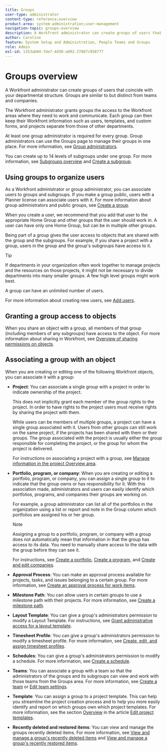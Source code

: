 ```yaml
---
title: Groups
user-type: administrator
content-type: reference;overview
product-area: system-administration;user-management
navigation-topic: groups-overview
description: A Workfront administrator can create groups of users that coincide with your departmental structure. Groups are similar to but distinct from teams and companies. The Workfront administrator grants groups the access to the Workfront areas where they need to work and communicate. Each group can then keep their Workfront information such as users, templates, and custom forms, and projects separate from those of other departments. At least one group administrator is required for every group. Group administrators can use the Groups page to manage their groups in one place. You can create up to 14 levels of subgroups under one group.
author: Caroline
feature: System Setup and Administration, People Teams and Groups
role: Admin
exl-id: 1353ab04-7de7-4d30-a092-27807c950777
---
```

# Groups overview

A Workfront administrator can create groups of users that coincide with your departmental structure. Groups are similar to but distinct from teams and companies.

The Workfront administrator grants groups the access to the Workfront areas where they need to work and communicate. Each group can then keep their Workfront information such as users, templates, and custom forms, and projects separate from those of other departments.

At least one group administrator is required for every group. Group administrators can use the Groups page to manage their groups in one place. For more information, see [Group administrators](../../../administration-and-setup/manage-groups/group-roles/group-administrators.md).

You can create up to 14 levels of subgroups under one group. For more information, see [Subgroups overview](../../../administration-and-setup/manage-groups/groups-overview/subgroups.md) and [Create a subgroup](../../../administration-and-setup/manage-groups/create-and-manage-subgroups/create-a-subgroup.md).

## Using groups to organize users

As a Workfront administrator or group administrator, you can associate users to groups and subgroups. If you make a group public, users with a Planner license can associate users with it. For more information about group administrators and public groups, see [Create a group](../../../administration-and-setup/manage-groups/create-and-manage-groups/create-a-group.md).

When you create a user, we recommend that you add that user to the appropriate Home Group and other groups that the user should work in. A user can have only one Home Group, but can be in multiple other groups.

Being part of a group gives the user access to objects that are shared with the group and the subgroups. For example, if you share a project with a group, users in the group and the group's subgroups have access to it.

>[!TIP]
>
>If departments in your organization often work together to manage projects and the resources on those projects, it might not be necessary to divide departments into many smaller groups. A few high level groups might work best.

A group can have an unlimited number of users.

For more information about creating new users, see [Add users](../../../administration-and-setup/add-users/add-users.md).

## Granting a group access to objects

When you share an object with a group, all members of that group (including members of any subgroups) have access to the object. For more information about sharing in Workfront, see [Overview of sharing permissions on objects](../../../workfront-basics/grant-and-request-access-to-objects/sharing-permissions-on-objects-overview.md).

## Associating a group with an object

When you are creating or editing one of the following Workfront objects, you can associate it with a group:

* **Project**: You can associate a single group with a project in order to indicate ownership of the project.

  This does not implicitly grant each member of the group rights to the project. In order to have rights to the project users must receive rights by sharing the project with them.

  While users can be members of multiple groups, a project can have a single group associated with it. Users from other groups can still work on the same project, if the projects has been shared with them or their groups. The group associated with the project is usually either the group responsible for completing the project, or the group for whom the project is delivered.

  For instructions on associating a project with a group, see [Manage information in the project Overview area](../../../manage-work/projects/manage-projects/understand-project-overview-area.md).

* **Portfolio, program, or company**: When you are creating or editing a portfolio, program, or company, you can assign a single group to it to indicate that the group owns or has responsibility for it. With this association made, administrators and users can easily identify which portfolios, programs, and companies their groups are working on.

  For example, a group administrator can list all of the portfolios in the organization using a list or report and note in the Group column which portfolios are assigned his or her group.

  >[!NOTE]
  >
  >Assigning a group to a portfolio, program, or company with a group does not automatically mean that information in that the group has access to its data. You need to manually share access to the data with the group before they can see it.

  For instructions, see [Create a portfolio](../../../manage-work/portfolios/create-and-manage-portfolios/create-portfolios.md), [Create a program](../../../manage-work/portfolios/create-and-manage-programs/create-program.md), and [Create and edit companies](../../../administration-and-setup/set-up-workfront/organizational-setup/create-and-edit-companies.md).

* **Approval Process**: You can make an approval process available for projects, tasks, and issues belonging to a certain group. For more information, see [Create an approval process for work items](../../../administration-and-setup/customize-workfront/configure-approval-milestone-processes/create-approval-processes.md).
* **Milestone Path**: You can allow users in certain groups to use a milestone path with their projects. For more information, see [Create a milestone path](../../../administration-and-setup/customize-workfront/configure-approval-milestone-processes/create-milestone-path.md).
* **Layout Template**: You can give a group's administrators permission to modify a Layout Template. For instructions, see [Grant administrative access for a layout template](../../../administration-and-setup/customize-workfront/use-layout-templates/grant-admin-access-layout-template.md).

* **Timesheet Profile**: You can give a group's administrators permission to modify a timesheet profile. For more information, see [Create, edit, and assign timesheet profiles](../../../timesheets/create-and-manage-timesheets/create-timesheet-profiles.md).

* **Schedules**: You can give a group's administrators permission to modify a schedule. For more information, see [Create a schedule](../../../administration-and-setup/set-up-workfront/configure-timesheets-schedules/create-schedules.md).
* **Teams**: You can associate a group with a team so that the administrators of the groups and its subgroups can view and work with those teams from the Groups area. For more information, see [Create a team](../../../people-teams-and-groups/create-and-manage-teams/create-a-team.md) or [Edit team settings](../../../people-teams-and-groups/create-and-manage-teams/edit-team-settings.md).
* **Template**: You can assign a group to a project template. This can help you streamline the project creation process and to help you more easily identify and report on which groups own which project templates. For more information, see the section [Overview](../../../manage-work/projects/create-and-manage-templates/edit-templates.md#overview) in the article [Edit project templates](../../../manage-work/projects/create-and-manage-templates/edit-templates.md).

* **Recently deleted and restored items**: You can view and manage the groups recently deleted items. For more information, see [View and manage a group's recently deleted items](../../../administration-and-setup/manage-groups/work-with-group-objects/view-manage-groups-recently-deleted-objects.md) and [View and manage a group's recently restored items](../../../administration-and-setup/manage-groups/work-with-group-objects/view-manage-groups-recently-restored-objects.md).
